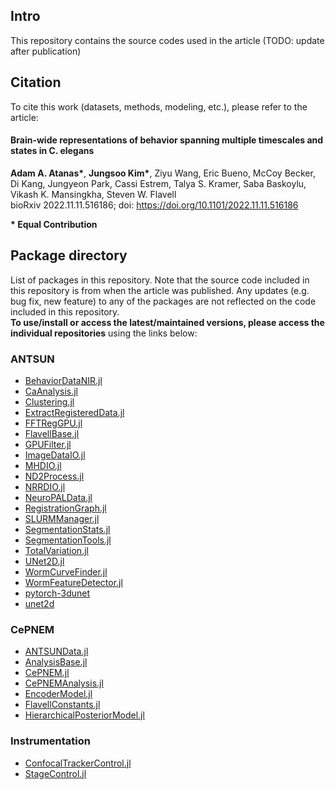 ## Intro
This repository contains the source codes used in the article (TODO: update after publication)

## Citation
To cite this work (datasets, methods, modeling, etc.), please refer to the article: 

#### Brain-wide representations of behavior spanning multiple timescales and states in C. elegans
**Adam A. Atanas\***, **Jungsoo Kim\***, Ziyu Wang, Eric Bueno, McCoy Becker, Di Kang, Jungyeon Park, Cassi Estrem, Talya S. Kramer, Saba Baskoylu, Vikash K. Mansingkha, Steven W. Flavell  
bioRxiv 2022.11.11.516186; doi: https://doi.org/10.1101/2022.11.11.516186  

**\* Equal Contribution**

## Package directory
List of packages in this repository. Note that the source code included in this repository is from when the article was published. Any updates (e.g. bug fix, new feature) to any of the packages are not reflected on the code included in this repository.  
**To use/install or access the latest/maintained versions, please access the individual repositories** using the links below: 
### ANTSUN
 - [BehaviorDataNIR.jl](https://github.com/flavell-lab/BehaviorDataNIR.jl)  
 - [CaAnalysis.jl](https://github.com/flavell-lab/CaAnalysis.jl)  
 - [Clustering.jl](https://github.com/flavell-lab/Clustering.jl)  
 - [ExtractRegisteredData.jl](https://github.com/flavell-lab/ExtractRegisteredData.jl)  
 - [FFTRegGPU.jl](https://github.com/flavell-lab/FFTRegGPU.jl)  
 - [FlavellBase.jl](https://github.com/flavell-lab/FlavellBase.jl)  
 - [GPUFilter.jl](https://github.com/flavell-lab/GPUFilter.jl)  
 - [ImageDataIO.jl](https://github.com/flavell-lab/ImageDataIO.jl)  
 - [MHDIO.jl](https://github.com/flavell-lab/MHDIO.jl)  
 - [ND2Process.jl](https://github.com/flavell-lab/ND2Process.jl)  
 - [NRRDIO.jl](https://github.com/flavell-lab/NRRDIO.jl)  
 - [NeuroPALData.jl](https://github.com/flavell-lab/NeuroPALData.jl)  
 - [RegistrationGraph.jl](https://github.com/flavell-lab/RegistrationGraph.jl)  
 - [SLURMManager.jl](https://github.com/flavell-lab/SLURMManager.jl)  
 - [SegmentationStats.jl](https://github.com/flavell-lab/SegmentationStats.jl)  
 - [SegmentationTools.jl](https://github.com/flavell-lab/SegmentationTools.jl)  
 - [TotalVariation.jl](https://github.com/flavell-lab/TotalVariation.jl)  
 - [UNet2D.jl](https://github.com/flavell-lab/UNet2D.jl)  
 - [WormCurveFinder.jl](https://github.com/flavell-lab/WormCurveFinder.jl)  
 - [WormFeatureDetector.jl](https://github.com/flavell-lab/WormFeatureDetector.jl)  
 - [pytorch-3dunet](https://github.com/flavell-lab/pytorch-3dunet)  
 - [unet2d](https://github.com/flavell-lab/unet2d)  
### CePNEM
 - [ANTSUNData.jl](https://github.com/flavell-lab/ANTSUNData.jl)  
 - [AnalysisBase.jl](https://github.com/flavell-lab/AnalysisBase.jl)  
 - [CePNEM.jl](https://github.com/flavell-lab/CePNEM.jl)  
 - [CePNEMAnalysis.jl](https://github.com/flavell-lab/CePNEMAnalysis.jl)  
 - [EncoderModel.jl](https://github.com/flavell-lab/EncoderModel.jl)  
 - [FlavellConstants.jl](https://github.com/flavell-lab/FlavellConstants.jl)  
 - [HierarchicalPosteriorModel.jl](https://github.com/flavell-lab/HierarchicalPosteriorModel.jl)  
### Instrumentation
 - [ConfocalTrackerControl.jl](https://github.com/flavell-lab/ConfocalTrackerControl.jl)  
 - [StageControl.jl](https://github.com/flavell-lab/StageControl.jl)  
